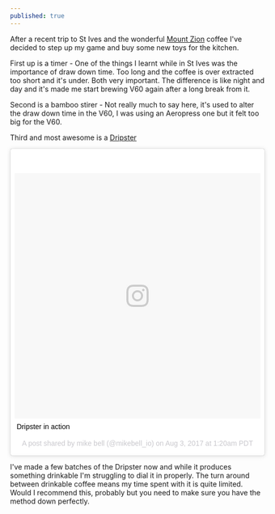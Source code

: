 ```yaml
---
published: true
---
```

After a recent trip to St Ives and the wonderful [Mount Zion](https://www.instagram.com/mountzioncoffee/) coffee I've decided to step up my game and buy some new toys for the kitchen.

First up is a timer - One of the things I learnt while in St Ives was the importance of draw down time. Too long and the coffee is over extracted too short and it's under. Both very important. The difference is like night and day and it's made me start brewing V60 again after a long break from it.

Second is a bamboo stirer - Not really much to say here, it's used to alter the draw down time in the V60, I was using an Aeropress one but it felt too big for the V60.

Third and most awesome is a [Dripster](http://dripster.de/en/)

<blockquote class="instagram-media" data-instgrm-captioned data-instgrm-version="7" style=" background:#FFF; border:0; border-radius:3px; box-shadow:0 0 1px 0 rgba(0,0,0,0.5),0 1px 10px 0 rgba(0,0,0,0.15); margin: 1px; max-width:658px; padding:0; width:99.375%; width:-webkit-calc(100% - 2px); width:calc(100% - 2px);"><div style="padding:8px;"> <div style=" background:#F8F8F8; line-height:0; margin-top:40px; padding:50% 0; text-align:center; width:100%;"> <div style=" background:url(data:image/png;base64,iVBORw0KGgoAAAANSUhEUgAAACwAAAAsCAMAAAApWqozAAAABGdBTUEAALGPC/xhBQAAAAFzUkdCAK7OHOkAAAAMUExURczMzPf399fX1+bm5mzY9AMAAADiSURBVDjLvZXbEsMgCES5/P8/t9FuRVCRmU73JWlzosgSIIZURCjo/ad+EQJJB4Hv8BFt+IDpQoCx1wjOSBFhh2XssxEIYn3ulI/6MNReE07UIWJEv8UEOWDS88LY97kqyTliJKKtuYBbruAyVh5wOHiXmpi5we58Ek028czwyuQdLKPG1Bkb4NnM+VeAnfHqn1k4+GPT6uGQcvu2h2OVuIf/gWUFyy8OWEpdyZSa3aVCqpVoVvzZZ2VTnn2wU8qzVjDDetO90GSy9mVLqtgYSy231MxrY6I2gGqjrTY0L8fxCxfCBbhWrsYYAAAAAElFTkSuQmCC); display:block; height:44px; margin:0 auto -44px; position:relative; top:-22px; width:44px;"></div></div> <p style=" margin:8px 0 0 0; padding:0 4px;"> <a href="https://www.instagram.com/p/BXUyDNnAXZ1/" style=" color:#000; font-family:Arial,sans-serif; font-size:14px; font-style:normal; font-weight:normal; line-height:17px; text-decoration:none; word-wrap:break-word;" target="_blank">Dripster in action</a></p> <p style=" color:#c9c8cd; font-family:Arial,sans-serif; font-size:14px; line-height:17px; margin-bottom:0; margin-top:8px; overflow:hidden; padding:8px 0 7px; text-align:center; text-overflow:ellipsis; white-space:nowrap;">A post shared by mike bell (@mikebell_io) on <time style=" font-family:Arial,sans-serif; font-size:14px; line-height:17px;" datetime="2017-08-03T08:20:28+00:00">Aug 3, 2017 at 1:20am PDT</time></p></div></blockquote>
<script async defer src="//platform.instagram.com/en_US/embeds.js"></script>

I've made a few batches of the Dripster now and while it produces something drinkable I'm struggling to dial it in properly. The turn around between drinkable coffee means my time spent with it is quite limited. Would I recommend this, probably but you need to make sure you have the method down perfectly.
